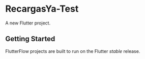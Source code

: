 # RecargasYa-Test

A new Flutter project.

## Getting Started

FlutterFlow projects are built to run on the Flutter _stable_ release.
